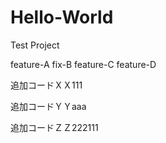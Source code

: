 # Hello-World
Test Project

feature-A
fix-B
feature-C
feature-D

追加コードＸＸ111

追加コードＹＹaaa


追加コードＺＺ222111

